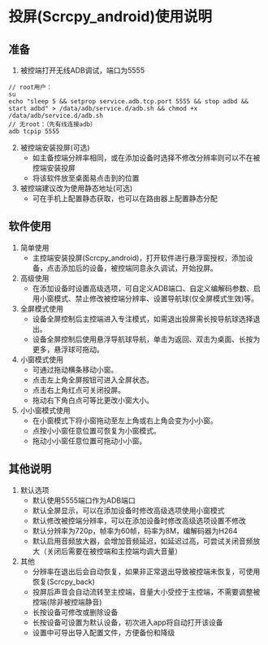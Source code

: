 # 投屏(Scrcpy_android)使用说明

## 准备

1. 被控端打开无线ADB调试，端口为5555
``` shell
// root用户：
su
echo "sleep 5 && setprop service.adb.tcp.port 5555 && stop adbd && start adbd" > /data/adb/service.d/adb.sh && chmod +x /data/adb/service.d/adb.sh
// 无root：（先有线连接adb）
adb tcpip 5555
```
2. 被控端安装投屏(可选)
	- 如主备控端分辨率相同，或在添加设备时选择不修改分辨率则可以不在被控端安装投屏
	- 将该软件放至桌面易点击到的位置
3. 被控端建议改为使用静态地址(可选)
	- 可在手机上配置静态获取，也可以在路由器上配置静态分配

## 软件使用

1. 简单使用
	- 主控端安装投屏(Scrcpy_android)，打开软件进行悬浮窗授权，添加设备，点击添加后的设备，被控端同意永久调试，开始投屏。
2. 高级使用
	- 在添加设备时设置高级选项，可自定义ADB端口、自定义编解码参数、启用小窗模式、禁止修改被控端分辨率、设置导航球(仅全屏模式生效)等。
3. 全屏模式使用
	- 设备全屏控制后主控端进入专注模式，如需退出投屏需长按导航球选择退出。
	- 设备全屏控制后使用悬浮导航球导航，单击为返回、双击为桌面、长按为更多，悬浮球可拖动。
4. 小窗模式使用
	- 可通过拖动横条移动小窗。
	- 点击左上角全屏按钮可进入全屏状态。
	- 点击右上角红点可关闭投屏。
	- 拖动右下角白点可等比更改小窗大小。
5. 小小窗模式使用
	- 在小窗模式下将小窗拖动至左上角或右上角会变为小小窗。
	- 点按小小窗任意位置可恢复为小窗模式。
	- 拖动小小窗任意位置可拖动小小窗。

## 其他说明

1. 默认选项
	- 默认使用5555端口作为ADB端口
	- 默认全屏显示，可以在添加设备时修改高级选项使用小窗模式
	- 默认修改被控端分辨率，可以在添加设备时修改高级选项设置不修改
	- 默认分辨率为720p，帧率为60帧，码率为8M，编解码器为H264
	- 默认启用音频放大器，会增加音频延迟，如延迟过高，可尝试关闭音频放大（关闭后需要在被控端和主控端均调大音量）
2. 其他
	- 分辨率在退出后会自动恢复，如果非正常退出导致被控端未恢复，可使用恢复(Scrcpy_back)
	- 投屏后声音会自动流转至主控端，音量大小受控于主控端，不需要调整被控端(除非被控端静音)
	- 长按设备可修改或删除设备
	- 长按设备可设置为默认设备，初次进入app将自动打开该设备
	- 设置中可导出导入配置文件，方便备份和降级
